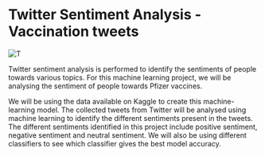 # Twitter Sentiment Analysis - Vaccination tweets

![T](https://github.com/Allan122/PRODIGY_DS_04/assets/45638226/6b8b668b-cc98-4c4a-b804-e81420ada34c)

Twitter sentiment analysis is performed to identify the sentiments of people towards various topics. 
For this machine learning project, we will be analysing the sentiment of people towards Pfizer vaccines.  

We will be using the data available on Kaggle to create this machine-learning model. 
The collected tweets from Twitter will be analysed using machine learning to identify the different sentiments present in the tweets. 
The different sentiments identified in this project include positive sentiment, negative sentiment and neutral sentiment. 
We will also be using different classifiers to see which classifier gives the best model accuracy.

